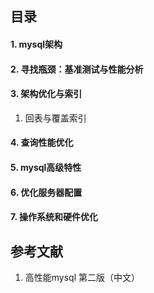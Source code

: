 ## 目录

#### 1. mysql架构
#### 2. 寻找瓶颈：基准测试与性能分析
#### 3. 架构优化与索引

 1. 回表与覆盖索引
  
#### 4. 查询性能优化
#### 5. mysql高级特性
#### 6. 优化服务器配置
#### 7. 操作系统和硬件优化

## 参考文献
1. 高性能mysql 第二版（中文）
